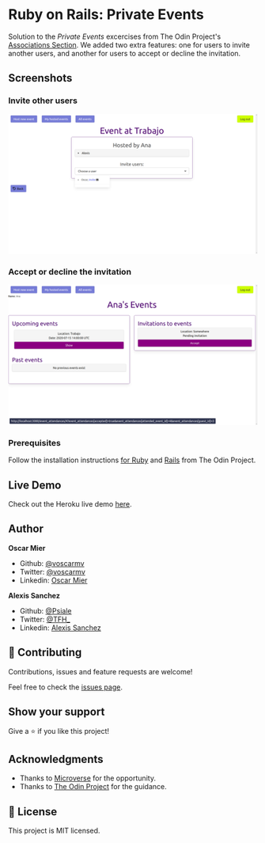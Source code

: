# Ruby on Rails: Private Events

 Solution to the *Private Events* excercises from The Odin Project's [Associations Section](https://www.theodinproject.com/courses/ruby-on-rails/lessons/associations). We added two extra features: one for users to invite another users, and another for users to accept or decline the invitation.

## Screenshots

### Invite other users
![Invite other users](/screenshots/s2.png)

### Accept or decline the invitation
![Accept or decline the invitation](/screenshots/s1.png)

### Prerequisites

Follow the installation instructions [for Ruby](https://www.theodinproject.com/courses/ruby-programming/lessons/installing-ruby-ruby-programming) and [Rails](https://www.theodinproject.com/courses/ruby-on-rails/lessons/your-first-rails-application-ruby-on-rails) from The Odin Project.

## Live Demo

Check out the Heroku live demo [here](https://whispering-shore-82646.herokuapp.com).

## Author

**Oscar Mier**
- Github: [@voscarmv](https://github.com/voscarmv)
- Twitter: [@voscarmv](https://twitter.com/voscarmv)
- Linkedin: [Oscar Mier](https://www.linkedin.com/in/oscar-mier-072984196/) 

**Alexis Sanchez**
- Github: [@Psiale](https://github.com/Psiale)
- Twitter: [@TFH_](https://twitter.com/TFH_)
- Linkedin: [Alexis Sanchez](https://www.linkedin.com/in/alexis-gabriel-sánchez-cárcamo-264ba7194/)

## 🤝 Contributing

Contributions, issues and feature requests are welcome!

Feel free to check the [issues page](https://github.com/Psiale/private-events/issues).

## Show your support

Give a ⭐️ if you like this project!

## Acknowledgments

- Thanks to [Microverse](www.microverse.org) for the opportunity.
- Thanks to [The Odin Project](https://www.theodinproject.com/) for the guidance.

## 📝 License

This project is MIT licensed.
